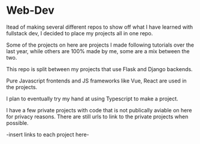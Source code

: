 # Web-Dev
Itead of making several different repos to show off what I have learned with fullstack dev, I decided to place my projects all in one repo.

Some of the projects on here are projects I made following tutorials over the last year, while others are 100% made by me, some are a mix between the two.

This  repo is split between my projects that use Flask and Django backends. 

Pure Javascript frontends and JS frameworks like Vue, React are used in the projects.

I plan to eventually try my hand at using Typescript to make a project.

I have a few private projects with code that is not publically aviable on here for privacy reasons. There are still urls to link to the private projects when possible.

-insert links to each project here-

